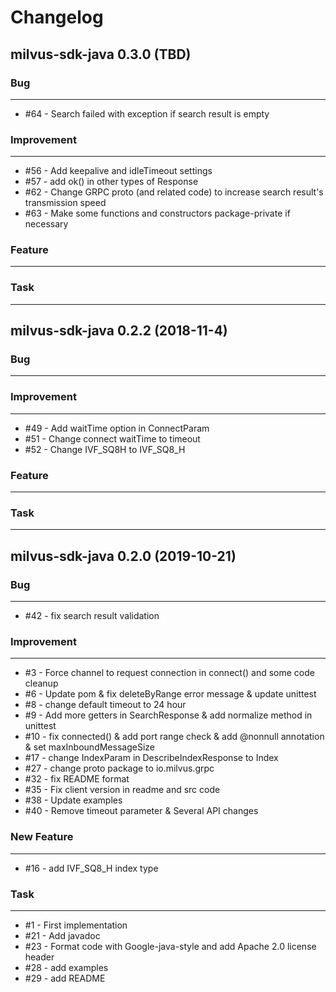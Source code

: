 # Changelog     

## milvus-sdk-java 0.3.0 (TBD)

### Bug
---
- \#64 - Search failed with exception if search result is empty

### Improvement
---
- \#56 - Add keepalive and idleTimeout settings
- \#57 - add ok() in other types of Response
- \#62 - Change GRPC proto (and related code) to increase search result's transmission speed
- \#63 - Make some functions and constructors package-private if necessary

### Feature
---

### Task
---

## milvus-sdk-java 0.2.2 (2018-11-4)

### Bug
---

### Improvement
---
- \#49 - Add waitTime option in ConnectParam
- \#51 - Change connect waitTime to timeout
- \#52 - Change IVF_SQ8H to IVF_SQ8_H

### Feature
---

### Task
---

## milvus-sdk-java 0.2.0 (2019-10-21)

### Bug
---
- \#42 - fix search result validation
    
### Improvement
---
- \#3 - Force channel to request connection in connect()  and some code cleanup
- \#6 - Update pom & fix deleteByRange error message & update unittest
- \#8 - change default timeout to 24 hour
- \#9 - Add more getters in SearchResponse & add normalize method in unittest
- \#10 - fix connected() & add port range check & add @nonnull annotation & set maxInboundMessageSize
- \#17 - change IndexParam in DescribeIndexResponse to Index
- \#27 - change proto package to io.milvus.grpc
- \#32 - fix README format
- \#35 - Fix client version in readme and src code
- \#38 - Update examples
- \#40 - Remove timeout parameter & Several API changes    

### New Feature
---
- \#16 - add IVF_SQ8_H index type

### Task
---
- \#1 - First implementation
- \#21 - Add javadoc
- \#23 - Format code with Google-java-style and add Apache 2.0 license header
- \#28 - add examples
- \#29 - add README